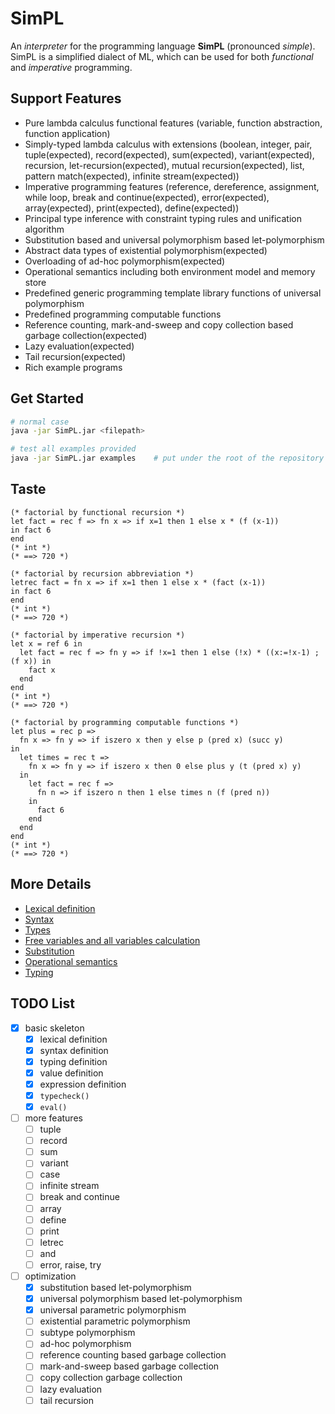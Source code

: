 # SimPL
An *interpreter* for the programming language **SimPL** (pronounced *simple*).
SimPL is a simplified dialect of ML, which can be used for both *functional* and *imperative* programming.

## Support Features
* Pure lambda calculus functional features (variable, function abstraction, function application)
* Simply-typed lambda calculus with extensions (boolean, integer, pair, tuple(expected), record(expected), sum(expected), variant(expected), recursion, let-recursion(expected), mutual recursion(expected), list, pattern match(expected), infinite stream(expected))
* Imperative programming features (reference, dereference, assignment, while loop, break and continue(expected), error(expected), array(expected), print(expected), define(expected))
* Principal type inference with constraint typing rules and unification algorithm
* Substitution based and universal polymorphism based let-polymorphism
* Abstract data types of existential polymorphism(expected)
* Overloading of ad-hoc polymorphism(expected)
* Operational semantics including both environment model and memory store
* Predefined generic programming template library functions of universal polymorphism
* Predefined programming computable functions
* Reference counting, mark-and-sweep and copy collection based garbage collection(expected)
* Lazy evaluation(expected)
* Tail recursion(expected)
* Rich example programs

## Get Started
```bash
# normal case
java -jar SimPL.jar <filepath>

# test all examples provided
java -jar SimPL.jar examples    # put under the root of the repository
```

## Taste
```ML
(* factorial by functional recursion *)
let fact = rec f => fn x => if x=1 then 1 else x * (f (x-1))
in fact 6
end
(* int *)
(* ==> 720 *)
```

```ML
(* factorial by recursion abbreviation *)
letrec fact = fn x => if x=1 then 1 else x * (fact (x-1))
in fact 6
end
(* int *)
(* ==> 720 *)
```

```ML
(* factorial by imperative recursion *)
let x = ref 6 in
  let fact = rec f => fn y => if !x=1 then 1 else (!x) * ((x:=!x-1) ; (f x)) in
    fact x
  end
end
(* int *)
(* ==> 720 *)
```

```ML
(* factorial by programming computable functions *)
let plus = rec p =>
  fn x => fn y => if iszero x then y else p (pred x) (succ y)
in
  let times = rec t =>
    fn x => fn y => if iszero x then 0 else plus y (t (pred x) y)
  in
    let fact = rec f =>
      fn n => if iszero n then 1 else times n (f (pred n))
    in
      fact 6
    end
  end
end
(* int *)
(* ==> 720 *)
```

## More Details
* [Lexical definition](doc/Lexical.md)
* [Syntax](doc/Syntax.md)
* [Types](doc/Types.md)
* [Free variables and all variables calculation](doc/FreeVariables-AllVariables.md)
* [Substitution](doc/Substitution.md)
* [Operational semantics](OperationalSemantics.md)
* [Typing](doc/Typing.md)

## TODO List
- [x] basic skeleton
  - [x] lexical definition
  - [x] syntax definition
  - [x] typing definition
  - [x] value definition
  - [x] expression definition
  - [x] `typecheck()`
  - [x] `eval()`
- [ ] more features
  - [ ] tuple
  - [ ] record
  - [ ] sum
  - [ ] variant
  - [ ] case
  - [ ] infinite stream
  - [ ] break and continue
  - [ ] array
  - [ ] define
  - [ ] print
  - [ ] letrec
  - [ ] and
  - [ ] error, raise, try
- [ ] optimization
  - [x] substitution based let-polymorphism
  - [x] universal polymorphism based let-polymorphism
  - [x] universal parametric polymorphism
  - [ ] existential parametric polymorphism
  - [ ] subtype polymorphism
  - [ ] ad-hoc polymorphism
  - [ ] reference counting based garbage collection
  - [ ] mark-and-sweep based garbage collection
  - [ ] copy collection garbage collection
  - [ ] lazy evaluation
  - [ ] tail recursion